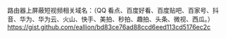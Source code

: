 路由器上屏蔽短视频相关域名：（QQ 看点、百度好看、百度贴吧、百家号、抖音、华为、华为云、火山、快手、美拍、秒拍、趣拍、头条、微视、西瓜。）https://gist.github.com/eallion/bd83ce76ad88ccd6eed113cd5176ec2c 